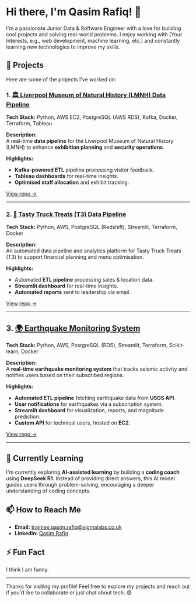 # Hi there, I'm Qasim Rafiq! 👋

I'm a passionate Junior Data & Software Engineer with a love for building cool projects and solving real-world problems. I enjoy working with [Your Interests, e.g., web development, machine learning, etc.] and constantly learning new technologies to improve my skills.

## 🚀 Projects

Here are some of the projects I've worked on:

### 1. [🏛️ Liverpool Museum of Natural History (LMNH) Data Pipeline](https://github.com/qrafiq1/project1)
**Tech Stack:** Python, AWS EC2, PostgreSQL (AWS RDS), Kafka, Docker, Terraform, Tableau

**Description:**  
A real-time **data pipeline** for the Liverpool Museum of Natural History (LMNH) to enhance **exhibition planning** and **security operations**.  

**Highlights:**
- **Kafka-powered ETL** pipeline processing visitor feedback.  
- **Tableau dashboards** for real-time insights.  
- **Optimised staff allocation** and exhibit tracking.  

[View repo →](https://github.com/yourusername/project1)  

---

### 2. [🍔 Tasty Truck Treats (T3) Data Pipeline](https://github.com/qrafiq1/project2)
**Tech Stack:** Python, AWS, PostgreSQL (Redshift), Streamlit, Terraform, Docker 

**Description:**  
An automated data pipeline and analytics platform for Tasty Truck Treats (T3) to support financial planning and menu optimisation.  

**Highlights:**  
- Automated **ETL pipeline** processing sales & location data.  
- **Streamlit dashboard** for real-time insights.  
- **Automated reports** sent to leadership via email.  

[View repo →](https://github.com/your-repo-link)  

---

## 3. [🌍 Earthquake Monitoring System](https://github.com/yourusername/project3)  
**Tech Stack:** Python, AWS, PostgreSQL (RDS), Streamlit, Terraform, Scikit-learn, Docker

**Description:**  
A **real-time earthquake monitoring system** that tracks seismic activity and notifies users based on their subscribed regions.  

**Highlights:**  
- **Automated ETL pipeline** fetching earthquake data from **USGS API**.  
- **User notifications** for earthquakes via a subscription system.  
- **Streamlit dashboard** for visualization, reports, and magnitude prediction.  
- **Custom API** for technical users, hosted on **EC2**.  

[View repo →](https://github.com/qrafiq1/Earthquake-Monitor-System)  

---

## 🌱 Currently Learning  

I'm currently exploring **AI-assisted learning** by building a **coding coach** using **DeepSeek R1**. Instead of providing direct answers, this AI model guides users through problem-solving, encouraging a deeper understanding of coding concepts.  

## 📫 How to Reach Me

- **Email:** trainiee.qasim.rafiq@sigmalabs.co.uk
- **LinkedIn:** [Qasim Rafiq](https://www.linkedin.com/in/qasim-rafiq/)

## ⚡ Fun Fact

I think I am funny.

---

Thanks for visiting my profile! Feel free to explore my projects and reach out if you'd like to collaborate or just chat about tech. 😄
